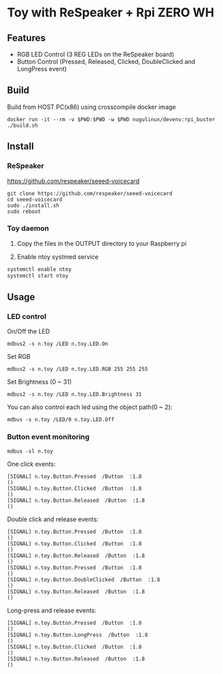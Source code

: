 # Toy with ReSpeaker + Rpi ZERO WH

## Features

* RGB LED Control (3 REG LEDs on the ReSpeaker board)
* Button Control (Pressed, Released, Clicked, DoubleClicked and LongPress event)

## Build

Build from HOST PC(x86) using crosscompile docker image

    docker run -it --rm -v $PWD:$PWD -w $PWD nugulinux/devenv:rpi_buster ./build.sh

## Install

### ReSpeaker

https://github.com/respeaker/seeed-voicecard

    git clone https://github.com/respeaker/seeed-voicecard
    cd seeed-voicecard
    sudo ./install.sh
    sudo reboot

### Toy daemon

1. Copy the files in the OUTPUT directory to your Raspberry pi

2. Enable ntoy systmed service

```sh
systemctl enable ntoy
systemctl start ntoy
```


## Usage

### LED control

On/Off the LED

    mdbus2 -s n.toy /LED n.toy.LED.On

Set RGB

    mdbus2 -s n.toy /LED n.toy.LED.RGB 255 255 255

Set Brightness (0 ~ 31)

    mdbus2 -s n.toy /LED n.toy.LED.Brightness 31

You can also control each led using the object path(0 ~ 2):

    mdbus -s n.toy /LED/0 n.toy.LED.Off

### Button event monitoring

    mdbus -sl n.toy

One click events:

    [SIGNAL] n.toy.Button.Pressed  /Button  :1.8
    ()
    [SIGNAL] n.toy.Button.Clicked  /Button  :1.8
    ()
    [SIGNAL] n.toy.Button.Released  /Button  :1.8
    ()

Double click and release events:

    [SIGNAL] n.toy.Button.Pressed  /Button  :1.8
    ()
    [SIGNAL] n.toy.Button.Clicked  /Button  :1.8
    ()
    [SIGNAL] n.toy.Button.Released  /Button  :1.8
    ()
    [SIGNAL] n.toy.Button.Pressed  /Button  :1.8
    ()
    [SIGNAL] n.toy.Button.DoubleClicked  /Button  :1.8
    ()
    [SIGNAL] n.toy.Button.Released  /Button  :1.8
    ()

Long-press and release events:

    [SIGNAL] n.toy.Button.Pressed  /Button  :1.8
    ()
    [SIGNAL] n.toy.Button.LongPress  /Button  :1.8
    ()
    [SIGNAL] n.toy.Button.Clicked  /Button  :1.8
    ()
    [SIGNAL] n.toy.Button.Released  /Button  :1.8
    ()

